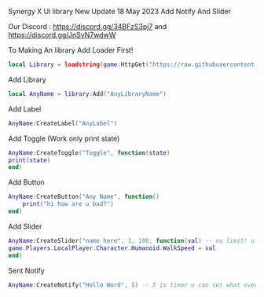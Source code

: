 Synergy X Ui library New Update 18 May 2023 Add Notify And Slider

Our Discord : https://discord.gg/34BFzS3pj7 and https://discord.gg/JnSvN7wdwW

To Making An library Add Loader First!
```Lua
local Library = loadstring(game:HttpGet("https://raw.githubusercontent.com/IlikeScript1234/SynergyX/main/Library"))()
```
Add Library
```Lua
local AnyName = library:Add("AnyLibraryName")
```
Add Label
```Lua
AnyName:CreateLabel("AnyLabel")
```
Add Toggle (Work only print state)
```Lua
AnyName:CreateToggle("Toggle", function(state)
print(state)
end)
```
Add Button
```Lua
AnyName:CreateButton("Any Name", function()
    print("hi how are u bad?")
end)
```
Add Slider
```Lua
AnyName:CreateSlider("name here", 1, 100, function(val) -- no limit! u can change val to any
game.Players.LocalPlayer.Character.Humanoid.WalkSpeed = val
end)  
```
Sent Notify
```Lua
AnyName:CreateNotify("Hello Word", 5) -- 5 is timer u can set what ever u want and hello word u can change word
```
